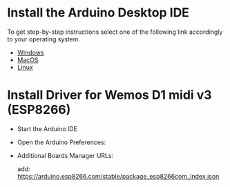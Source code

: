# Install the Arduino Desktop IDE

To get step-by-step instructions select one of the following link accordingly to your operating system.

- [Windows](https://www.arduino.cc/en/Guide/Windows)
- [MacOS](https://www.arduino.cc/en/Guide/macOS)
- [Linux](https://www.arduino.cc/en/Guide/Linux)

# Install Driver for Wemos D1 midi v3 (ESP8266)

- Start the Arduino IDE
- Open the Arduino Preferences:
- Additional Boards Manager URLs: 

  add: https://arduino.esp8266.com/stable/package_esp8266com_index.json
